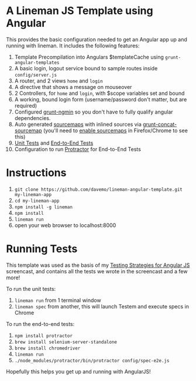# A Lineman JS Template using Angular

This provides the basic configuration needed to get an Angular app up and running with lineman. It includes the following features:

1. Template Precompilation into Angulars $templateCache using `grunt-angular-templates`
2. A basic login, logout service bound to sample routes inside `config/server.js`
3. A router, and 2 views `home` and `login`
4. A directive that shows a message on mouseover
5. 2 Controllers, for `home` and `login`, with $scope variables set and bound
6. A working, bound login form (username/password don't matter, but are required)
7. Configured [grunt-ngmin](https://github.com/btford/grunt-ngmin) so you don't have to fully qualify angular dependencies.
8. Auto generated [sourcemaps](http://www.html5rocks.com/en/tutorials/developertools/sourcemaps/) with inlined sources via [grunt-concat-sourcemap](https://github.com/kozy4324/grunt-concat-sourcemap) (you'll need to [enable sourcemaps](http://cl.ly/image/1d0X2z2u1E3b) in Firefox/Chrome to see this)
9. [Unit Tests](https://github.com/davemo/lineman-angular-template/tree/master/spec) and [End-to-End Tests](https://github.com/davemo/lineman-angular-template/tree/master/spec-e2e)
10. Configuration to run [Protractor](https://github.com/juliemr/protractor) for End-to-End Tests

# Instructions

1. `git clone https://github.com/davemo/lineman-angular-template.git my-lineman-app`
2. `cd my-lineman-app`
3. `npm install -g lineman`
4. `npm install`
5. `lineman run`
6. open your web browser to localhost:8000

# Running Tests

This template was used as the basis of my [Testing Strategies for Angular JS](http://www.youtube.com/watch?v=UYVcY9EJcRs) screencast, and contains all the tests we wrote in the screencast and a few more!

To run the unit tests:

1. `lineman run` from 1 terminal window
2. `lineman spec` from another, this will launch Testem and execute specs in Chrome

To run the end-to-end tests:

1. `npm install protractor`
2. `brew install selenium-server-standalone`
3. `brew install chromedriver`
4. `lineman run`
5. `./node_modules/protractor/bin/protractor config/spec-e2e.js`

Hopefully this helps you get up and running with AngularJS!
